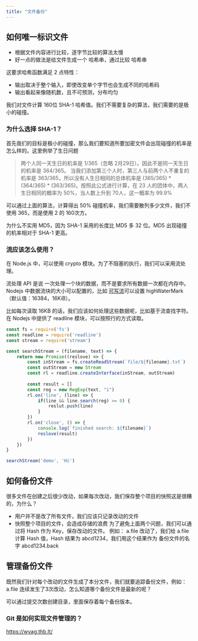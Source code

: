 ```yaml
---
title: "文件备份"
---
```


## 如何唯一标识文件

- 根据文件内容进行比较，逐字节比较的算法太慢
- 好一点的做法是给文件生成一个 哈希串，通过比较 哈希串

这要求哈希函数满足 2 点特性：
- 输出取决于整个输入，即使改变单个字节也会生成不同的哈希码
- 输出看起来像随机数，且不可预测，分布均匀

我们对文件计算 160位 SHA-1 哈希值。我们不需要复杂的算法，我们需要的是极小的碰撞。

### 为什么选择 SHA-1？
首先我们的目标是极小的碰撞，那么我们要知道所要加密文件会出现碰撞的机率是怎么样的。这里例举了生日问题

> 两个人同一天生日的机率是 1/365（忽略 2月29日）。因此不是同一天生日的机率是 364/365。
> 当我们添加第三个人时，第三人与前两个人不重复的机率是 363/365，所以没有人生日相同的总体机率是
> (365/365) * (364/365) * (363/365)。按照此公式进行计算，在 23 人的团体中，两人生日相同的概率为 50%，当人数上升到 70人，这一概率为 99.9%

可以通过上面的算法，计算得出 50% 碰撞机率，我们需要散列多少文件，我们不使用 365，而是使用 2 的 160次方。

为什么不实用 MD5，因为 SHA-1 采用的长度比 MD5 多 32 位。MD5 出现碰撞的机率相对于 SHA-1 更高。

### 流应该怎么使用？

在 Node.js 中，可以使用 crypto 模块。为了不阻塞的执行，我们可以采用流处理。


流处理 API 是说 一次处理一个块的数据，而不是要求所有数据一次都在内存中。Nodejs 中数据流块的大小可以配置的，比如
[可写流](https://nodejs.org/api/stream.html#implementing-a-writable-stream)可以设置 highWaterMark（默认值：16384，16KiB）。

比如每次读取 16KB 的话，我们应该如何处理这些数据呢，比如基于流查找字符。在 Nodejs 中提供了 readline 模块，可以按照行的方式读取。

```js
const fs = require('fs')
const readline = require('readline')
const stream = require('stream')

const searchStream = (filename, text) => {
    return new Promise((reslove) => {
        const inStream = fs.createReadStream(`file/${filename}.txt`)
        const outStream = new Stream
        const rl = readline.createInterface(inStream, outStream)
      
        const result = []
        const reg = new RegExp(text, "i")
        rl.on('line', (line) => {
            if(line && line.search(reg) >= 0) {
                reslut.push(line)
            }
        })
        rl.on('close', () => {
            console.log(`finished search: ${filename}`)
            reslove(result)
        })
    })
}

searchStream('demo', 'Hi')

```

## 如何备份文件
很多文件在创建之后很少改动，如果每次改动，我们保存整个项目的快照这是很糟的，为什么？
- 用户并不是改了所有文件，我们应该只记录改动的文件
- 快照整个项目的文件，会造成存储的浪费
为了避免上面两个问题，我们可以通过将 Hash 作为 Key，保存改动的文件。
例如： a.file 改动了，我们给 a.file 计算 Hash 值，Hash 结果为 abcd1234，我们用这个结果作为
备份文件的名字 abcd1234.back

## 管理备份文件

既然我们针对每个改动的文件生成了本分文件，我们就要追踪备份文件，例如：a.file 连续发生了3次改动，怎么知道哪个备份文件是最新的呢？

可以通过提交次数创建目录，里面保存着每个备份版本。


### Git 是如何实现文件管理的？

https://wyag.thb.lt/